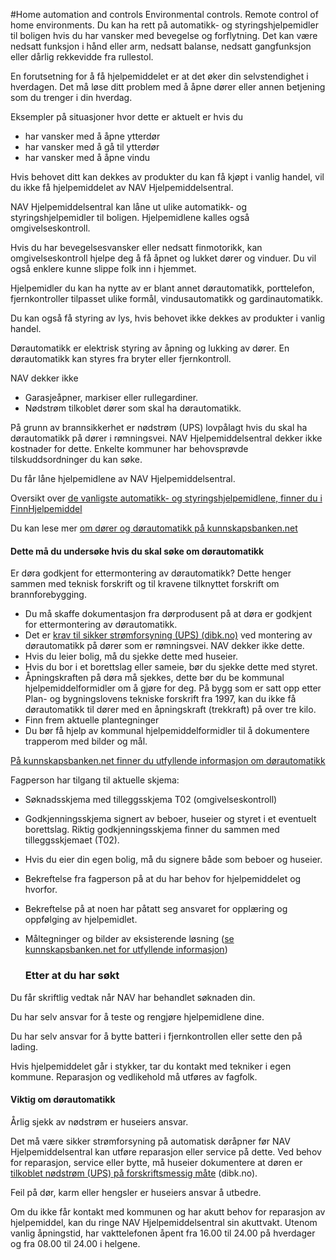 #Home automation and controls 
Environmental controls. Remote control of home environments.
Du kan ha rett på automatikk- og styringshjelpemidler til boligen hvis du har vansker med bevegelse og forflytning. Det kan være nedsatt funksjon i hånd eller arm, nedsatt balanse, nedsatt gangfunksjon eller dårlig rekkevidde fra rullestol.

 En forutsetning for å få hjelpemiddelet er at det øker din selvstendighet i hverdagen. Det må løse ditt problem med å åpne dører eller annen betjening som du trenger i din hverdag.

 Eksempler på situasjoner hvor dette er aktuelt er hvis du

 * har vansker med å åpne ytterdør
* har vansker med å gå til ytterdør
* har vansker med å åpne vindu

 Hvis behovet ditt kan dekkes av produkter du kan få kjøpt i vanlig handel, vil du ikke få hjelpemiddelet av NAV Hjelpemiddelsentral.

 NAV Hjelpemiddelsentral kan låne ut ulike automatikk- og styringshjelpemidler til boligen. Hjelpemidlene kalles også omgivelseskontroll.

 Hvis du har bevegelsesvansker eller nedsatt finmotorikk, kan omgivelseskontroll hjelpe deg å få åpnet og lukket dører og vinduer. Du vil også enklere kunne slippe folk inn i hjemmet.

 Hjelpemidler du kan ha nytte av er blant annet dørautomatikk, porttelefon, fjernkontroller tilpasset ulike formål, vindusautomatikk og gardinautomatikk.

 Du kan også få styring av lys, hvis behovet ikke dekkes av produkter i vanlig handel.

 Dørautomatikk er elektrisk styring av åpning og lukking av dører. En dørautomatikk kan styres fra bryter eller fjernkontroll.

 NAV dekker ikke

 * Garasjeåpner, markiser eller rullegardiner.
* Nødstrøm tilkoblet dører som skal ha dørautomatikk.

 På grunn av brannsikkerhet er nødstrøm (UPS) lovpålagt hvis du skal ha dørautomatikk på dører i rømningsvei. NAV Hjelpemiddelsentral dekker ikke kostnader for dette. Enkelte kommuner har behovsprøvde tilskuddsordninger du kan søke.

 Du får låne hjelpemidlene av NAV Hjelpemiddelsentral.

 Oversikt over [de vanligste automatikk- og styringshjelpemidlene, finner du i FinnHjelpemiddel](https://finnhjelpemiddel.nav.no/rammeavtale/e3c8e7ca-8118-4c24-b2fd-13b765de99e3)

 Du kan lese mer [om dører og dørautomatikk på kunnskapsbanken.net](https://www.kunnskapsbanken.net/bolig/dorer-og-dorautomatikk/)

 #### Dette må du undersøke hvis du skal søke om dørautomatikk

 Er døra godkjent for ettermontering av dørautomatikk? Dette henger sammen med teknisk forskrift og til kravene tilknyttet forskrift om brannforebygging.

 * Du må skaffe dokumentasjon fra dørprodusent på at døra er godkjent for ettermontering av dørautomatikk.
* Det er [krav til sikker strømforsyning (UPS) (dibk.no)](https://www.dibk.no/regelverk/byggteknisk-forskrift-tek17/11/iv/11-13) ved montering av dørautomatikk på dører som er rømningsvei. NAV dekker ikke dette.
* Hvis du leier bolig, må du sjekke dette med huseier.
* Hvis du bor i et borettslag eller sameie, bør du sjekke dette med styret.
* Åpningskraften på døra må sjekkes, dette bør du be kommunal hjelpemiddelformidler om å gjøre for deg. På bygg som er satt opp etter Plan- og bygningslovens tekniske forskrift fra 1997, kan du ikke få dørautomatikk til dører med en åpningskraft (trekkraft) på over tre kilo.
* Finn frem aktuelle plantegninger
* Du bør få hjelp av kommunal hjelpemiddelformidler til å dokumentere trapperom med bilder og mål.

 [På kunnskapsbanken.net finner du utfyllende informasjon om dørautomatikk](https://www.kunnskapsbanken.net/bolig/dorer-og-dorautomatikk/)

 Fagperson har tilgang til aktuelle skjema:

 * Søknadsskjema med tilleggsskjema T02 (omgivelseskontroll)
* Godkjenningsskjema signert av beboer, huseier og styret i et eventuelt borettslag. Riktig godkjenningsskjema finner du sammen med tilleggsskjemaet (T02).
* Hvis du eier din egen bolig, må du signere både som beboer og huseier.
* Bekreftelse fra fagperson på at du har behov for hjelpemiddelet og hvorfor.
* Bekreftelse på at noen har påtatt seg ansvaret for opplæring og oppfølging av hjelpemidlet.
* Måltegninger og bilder av eksisterende løsning ([se kunnskapsbanken.net for utfyllende informasjon](https://www.kunnskapsbanken.net/bolig/dorer-og-dorautomatikk/))

  ### Etter at du har søkt

 Du får skriftlig vedtak når NAV har behandlet søknaden din.

 Du har selv ansvar for å teste og rengjøre hjelpemidlene dine.

 Du har selv ansvar for å bytte batteri i fjernkontrollen eller sette den på lading.

 Hvis hjelpemiddelet går i stykker, tar du kontakt med tekniker i egen kommune. Reparasjon og vedlikehold må utføres av fagfolk. 

 #### Viktig om dørautomatikk

 Årlig sjekk av nødstrøm er huseiers ansvar.

 Det må være sikker strømforsyning på automatisk døråpner før NAV Hjelpemiddelsentral kan utføre reparasjon eller service på dette. Ved behov for reparasjon, service eller bytte, må huseier dokumentere at døren er [tilkoblet nødstrøm (UPS) på forskriftsmessig måte](https://www.dibk.no/regelverk/byggteknisk-forskrift-tek17/11/iv/11-13) (dibk.no).

 Feil på dør, karm eller hengsler er huseiers ansvar å utbedre.

 Om du ikke får kontakt med kommunen og har akutt behov for reparasjon av hjelpemiddel, kan du ringe NAV Hjelpemiddelsentral sin akuttvakt. Utenom vanlig åpningstid, har vakttelefonen åpent fra 16.00 til 24.00 på hverdager og fra 08.00 til 24.00 i helgene. 

 